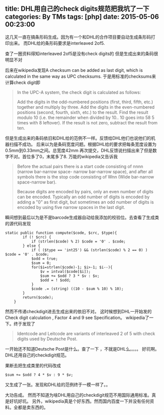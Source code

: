 title: DHL用自己的check digits规范把我坑了一下
categories: By TMs
tags: [php]
date: 2015-05-06 00:23:00
---

这几天一直在搞条形码生成。因为有一个和DHL的合作项目要自动生成条形码打印出来。
而DHL给的条形码要求是interleaved 2of5.

查了一圈资料得知interleaved 2of5是没有check digits的
但是生成出来的条码很明显不对

后来在wikipedia发现A checksum can be added as last digit, which is calculated in the same way as UPC checksums.
于是用标准的checksums来计算check digit即

> In the UPC-A system, the check digit is calculated as follows:
> 
> Add the digits in the odd-numbered positions (first, third, fifth,
> etc.) together and multiply by three. Add the digits in the
> even-numbered positions (second, fourth, sixth, etc.) to the result.
> Find the result modulo 10 (i.e. the remainder when divided by 10.. 10
> goes into 58 5 times with 8 leftover). If the result is not zero,
> subtract the result from ten.

但是生成出来的条码依旧和DHL给的范例不一样。反馈给DHL他们也说他们的机器扫描不成功。
后来以为是条码宽度问题。根据DHL给的要求把每条宽度设置为0.5mm到0.33mm之间。总宽度42mm
再次提交，DHL反馈说扫描出来了但是数字不对。首位多了0，末尾多了8.
万能的wikipedia又告诉我

> Before the actual pairs there is a start code consisting of nnnn
> (narrow bar-narrow space- narrow bar-narrow space), and after all
> symbols there is the stop code consisting of Wnn (Wide bar-narrow
> space-narrow bar).
> 
> Because digits are encoded by pairs, only an even number of digits can
> be encoded. Typically an odd number of digits is encoded by adding a
> "0" as first digit, but sometimes an odd number of digits is encoded
> by using five narrow spaces in the last digit.

瞬间想到最后以为是不是barcode生成器自动给我添加的校验位。去查看了生成类的源代码发现

    static public function compute($code, $crc, $type){
            if (! $crc) {
                if (strlen($code) % 2) $code = '0' . $code;
            } else {
                if ( ($type == 'int25') && (strlen($code) % 2 == 0) ) $code = '0' . $code;
                $odd = true;
                $sum = 0;
                for($i=strlen($code)-1; $i>-1; $i--){
                    $v = intval($code[$i]);
                    $sum += $odd ? 3 * $v : $v;
                    $odd = ! $odd;
                }
                $code .= (string) ((10 - $sum % 10) % 10);
            }
            return($code);
        }

然而不传递checkdigit进去生成出来的依旧不对。
这时候想到DHL一开始发的Check digit calculation , Factor 4 and 9 see Specification。
wikipedia了一下。终于发现了

> Identcode and Leitcode are variants of interleaved 2 of 5 with check
> digits used by Deutsche Post.

一开始还不知道Deutsche Post是什么。查了一下 ，不就是DHL么。。。。
好坑啊。DHL还用自己的checkdigit规范。

果断去把生成类里的代码改成

    $sum += $odd ? 4 * $v : 9 * $v;

又生成了一张。发现和DHL给的范例终于一模一样了。。

大功告成。
然而不知道为啥DHL用自己的checkdigit规范不用国际通用标准。真是好坑好坑。
另外，wikipedia真是个好东西。然而国内百度一下并没有任何资料。全都是卖东西的。
